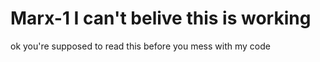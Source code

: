 # Marx-1 I can't belive this is working 
ok you're supposed to read this before you mess with my code 